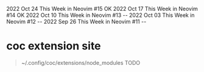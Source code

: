 2022 Oct 24
This Week in Neovim #15 OK
2022 Oct 17
This Week in Neovim #14 OK
2022 Oct 10
This Week in Neovim #13 --
2022 Oct 03
This Week in Neovim #12 --
2022 Sep 26
This Week in Neovim #11 --

# coc extension site

> ~/.config/coc/extensions/node_modules
> TODO

